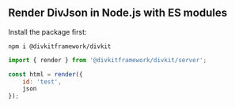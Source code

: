 ## Render DivJson in Node.js with ES modules

Install the package first:

```
npm i @divkitframework/divkit
```

```js
import { render } from '@divkitframework/divkit/server';

const html = render({
    id: 'test',
    json
});
```
